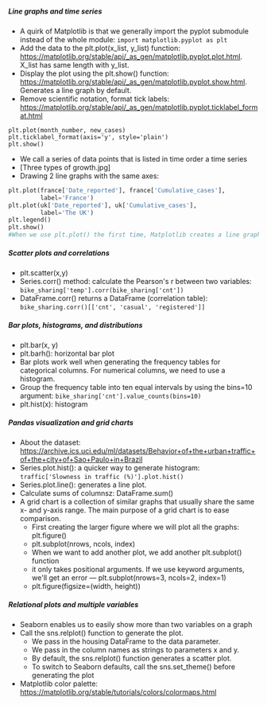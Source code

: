 ##### Line graphs and time series
- A quirk of Matplotlib is that we generally import the pyplot submodule instead of the whole module: `import matplotlib.pyplot as plt`
- Add the data to the plt.plot(x_list, y_list) function: https://matplotlib.org/stable/api/_as_gen/matplotlib.pyplot.plot.html. X_list has same length with y_list.
- Display the plot using the plt.show() function: https://matplotlib.org/stable/api/_as_gen/matplotlib.pyplot.show.html. Generates a line graph by default.
- Remove scientific notation, format tick labels: https://matplotlib.org/stable/api/_as_gen/matplotlib.pyplot.ticklabel_format.html
```
plt.plot(month_number, new_cases)
plt.ticklabel_format(axis='y', style='plain')
plt.show()
```
-  We call a series of data points that is listed in time order a time series
- [Three types of growth.jpg]
- Drawing 2 line graphs with the same axes: 
```python
plt.plot(france['Date_reported'], france['Cumulative_cases'],
         label='France')
plt.plot(uk['Date_reported'], uk['Cumulative_cases'],
         label='The UK')
plt.legend()
plt.show()
#When we use plt.plot() the first time, Matplotlib creates a line graph. When we use plt.plot() again, Matplotlib creates another line graph that shares the same x- and y-axis as the first graph. If we want Matplotlib to draw the second line graph separately, we need to close the first graph with the plt.show() function.
```
##### Scatter plots and correlations
- plt.scatter(x,y)
- Series.corr() method: calculate the Pearson's r between two variables: `bike_sharing['temp'].corr(bike_sharing['cnt'])`
- DataFrame.corr() returns a DataFrame (correlation table): `bike_sharing.corr()[['cnt', 'casual', 'registered']]`

##### Bar plots, histograms, and distributions
- plt.bar(x, y)
- plt.barh(): horizontal bar plot
- Bar plots work well when generating the frequency tables for categorical columns. For numerical columns, we need to use a histogram.
- Group the frequency table into ten equal intervals by using the bins=10 argument: `bike_sharing['cnt'].value_counts(bins=10)`
- plt.hist(x): histogram

##### Pandas visualization and grid charts
- About the dataset: https://archive.ics.uci.edu/ml/datasets/Behavior+of+the+urban+traffic+of+the+city+of+Sao+Paulo+in+Brazil
- Series.plot.hist(): a quicker way to generate histogram: `traffic['Slowness in traffic (%)'].plot.hist()`
- Series.plot.line(): generates a line plot.
- Calculate sums of columnsz: DataFrame.sum()
- A grid chart is a collection of similar graphs that usually share the same x- and y-axis range. The main purpose of a grid chart is to ease comparison.
    - First creating the larger figure where we will plot all the graphs: plt.figure()
    - plt.subplot(nrows, ncols, index)
    - When we want to add another plot, we add another plt.subplot() function
    - it only takes positional arguments. If we use keyword arguments, we'll get an error — plt.subplot(nrows=3, ncols=2, index=1)
    - plt.figure(figsize=(width, height))
    
##### Relational plots and multiple variables
- Seaborn enables us to easily show more than two variables on a graph
- Call the sns.relplot() function to generate the plot.
    - We pass in the housing DataFrame to the data parameter.
    - We pass in the column names as strings to parameters x and y.
    - By default, the sns.relplot() function generates a scatter plot.
    - To switch to Seaborn defaults,  call the sns.set_theme() before generating the plot
- Matplotlib color palette: https://matplotlib.org/stable/tutorials/colors/colormaps.html
